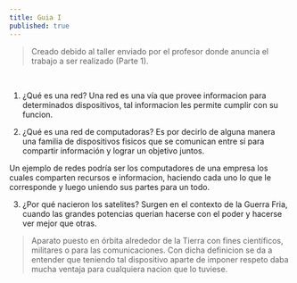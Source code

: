 ```yaml
---
title: Guia I
published: true
---
```


> Creado debido al taller enviado por el profesor donde anuncia el trabajo a ser realizado (Parte 1).
<br/>

1. ¿Qué es una red?
Una red es una vía que provee informacion para determinados dispositivos, tal informacion les permite cumplir con su funcion.

2. ¿Qué es una red de computadoras?
Es por decirlo de alguna manera una familia de dispositivos fisicos que se comunican entre sí para compartir información y lograr un objetivo juntos.

Un ejemplo de redes podría ser los computadores de una empresa los cuales comparten recursos e informacion, haciendo cada uno lo que le corresponde y luego uniendo sus partes para un todo.

3. ¿Por qué nacieron los satelites?
Surgen en el contexto de la Guerra Fria, cuando las grandes potencias querian hacerse con el poder y hacerse ver mejor que otras.
> Aparato puesto en órbita alrededor de la Tierra con fines científicos, militares o para las comunicaciones.
Con dicha definicion se da a entender que teniendo tal dispositivo aparte de imponer respeto daba mucha ventaja para cualquiera nacion que lo tuviese.
